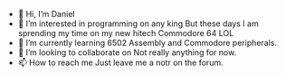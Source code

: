- 👋 Hi, I’m Daniel
- 👀 I’m interested in programming on any king But these days I am sprending my time on my new hitech Commodore 64 LOL
- 🌱 I’m currently learning 6502 Assembly and Commodore peripherals.
- 💞️ I’m looking to collaborate on Not really anything for now.
- 📫 How to reach me Just leave me a notr on the forum.

<!---
roaddan/roaddan is a ✨ special ✨ repository because its `README.md` (this file) appears on your GitHub profile.
You can click the Preview link to take a look at your changes.
--->
